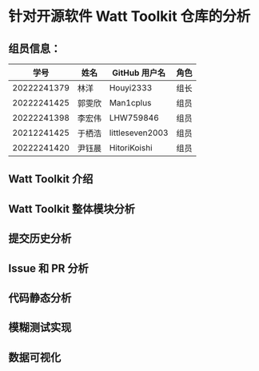 # 针对开源软件 Watt Toolkit 仓库的分析

## 组员信息：

| 学号        | 姓名   | GitHub 用户名   | 角色 |
| ----------- | ------ | --------------- | ---- |
| 20222241379 | 林洋   | Houyi2333       | 组长 |
| 20222241425 | 郭雯欣 | Man1cplus       | 组员 |
| 20222241398 | 李宏伟 | LHW759846       | 组员 |
| 20212241425 | 于栖浩 | littleseven2003 | 组员 |
| 20222241420 | 尹钰晨 | HitoriKoishi    | 组员 |

## Watt Toolkit 介绍

## Watt Toolkit 整体模块分析

## 提交历史分析

## Issue 和 PR 分析

## 代码静态分析

## 模糊测试实现

## 数据可视化
